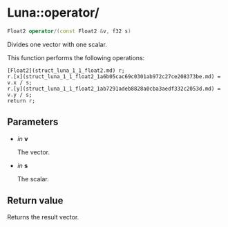 # Luna::operator/

```c++
Float2 operator/(const Float2 &v, f32 s)
```

Divides one vector with one scalar. 

This function performs the following operations: 
```
[Float2](struct_luna_1_1_float2.md) r;
r.[x](struct_luna_1_1_float2_1a6b05cac69c0301ab972c27ce208373be.md) = v.x / s;
r.[y](struct_luna_1_1_float2_1ab7291adeb8828a0cba3aedf332c2053d.md) = v.y / s;
return r;
```


## Parameters
* *in* **v**

    The vector. 

* *in* **s**

    The scalar. 

## Return value
Returns the result vector. 


